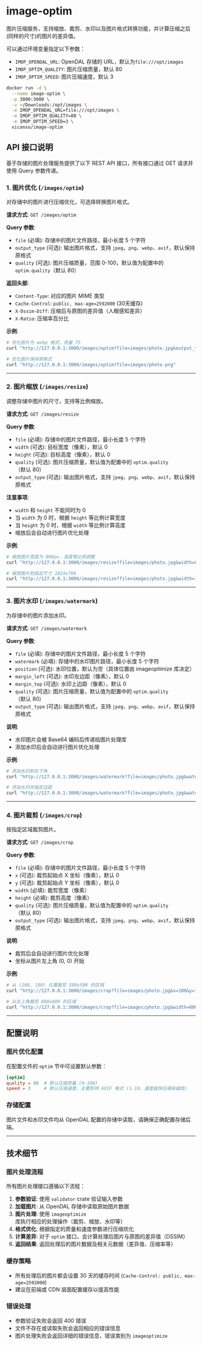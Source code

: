 # image-optim

图片压缩服务，支持缩放、裁剪、水印以及图片格式转换功能，并计算压缩之后(同样的尺寸)的图片的差异值。

可以通过环境变量指定以下参数：

- `IMOP_OPENDAL_URL`: OpenDAL 存储的 URL，默认为`file:///opt/images`
- `IMOP_OPTIM_QUALITY`: 图片压缩质量，默认 80
- `IMOP_OPTIM_SPEED`: 图片压缩速度，默认 3

```bash
docker run -d \
  --name image-optim \
  -p 3000:3000 \
  -v ~/Downloads:/opt/images \
  -e IMOP_OPENDAL_URL=file:///opt/images \
  -e IMOP_OPTIM_QUALITY=80 \
  -e IMOP_OPTIM_SPEED=3 \
  vicanso/image-optim
```

## API 接口说明

基于存储的图片处理服务提供了以下 REST API 接口，所有接口通过 GET 请求并使用 Query 参数传递。

### 1. 图片优化 (`/images/optim`)

对存储中的图片进行压缩优化，可选择转换图片格式。

**请求方式**: `GET /images/optim`

**Query 参数**:
- `file` (必填): 存储中的图片文件路径，最小长度 5 个字符
- `output_type` (可选): 输出图片格式，支持 `jpeg`、`png`、`webp`、`avif`，默认保持原格式
- `quality` (可选): 图片压缩质量，范围 0-100，默认值为配置中的 `optim.quality`（默认 80）

**返回头部**:
- `Content-Type`: 对应的图片 MIME 类型
- `Cache-Control`: `public, max-age=2592000` (30天缓存)
- `X-Dssim-Diff`: 压缩后与原图的差异值（人眼感知差异）
- `X-Ratio`: 压缩率百分比

**示例**:
```bash
# 优化图片为 webp 格式，质量 75
curl "http://127.0.0.1:3000/images/optim?file=images/photo.jpg&output_type=webp&quality=75"

# 优化图片保持原格式
curl "http://127.0.0.1:3000/images/optim?file=images/photo.png"
```

---

### 2. 图片缩放 (`/images/resize`)

调整存储中图片的尺寸，支持等比例缩放。

**请求方式**: `GET /images/resize`

**Query 参数**:
- `file` (必填): 存储中的图片文件路径，最小长度 5 个字符
- `width` (可选): 目标宽度（像素），默认 0
- `height` (可选): 目标高度（像素），默认 0
- `quality` (可选): 图片压缩质量，默认值为配置中的 `optim.quality`（默认 80）
- `output_type` (可选): 输出图片格式，支持 `jpeg`、`png`、`webp`、`avif`，默认保持原格式

**注意事项**:
- `width` 和 `height` 不能同时为 0
- 当 `width` 为 0 时，根据 `height` 等比例计算宽度
- 当 `height` 为 0 时，根据 `width` 等比例计算高度
- 缩放后会自动进行图片优化处理

**示例**:
```bash
# 缩放图片宽度为 800px，高度等比例调整
curl "http://127.0.0.1:3000/images/resize?file=images/photo.jpg&width=800"

# 缩放图片到指定尺寸 1024x768
curl "http://127.0.0.1:3000/images/resize?file=images/photo.jpg&width=1024&height=768&quality=85"
```

---

### 3. 图片水印 (`/images/watermark`)

为存储中的图片添加水印。

**请求方式**: `GET /images/watermark`

**Query 参数**:
- `file` (必填): 存储中的图片文件路径，最小长度 5 个字符
- `watermark` (必填): 存储中的水印图片路径，最小长度 5 个字符
- `position` (可选): 水印位置，默认为空（具体位置由 imageoptimize 库决定）
- `margin_left` (可选): 水印左边距（像素），默认 0
- `margin_top` (可选): 水印上边距（像素），默认 0
- `quality` (可选): 图片压缩质量，默认值为配置中的 `optim.quality`（默认 80）
- `output_type` (可选): 输出图片格式，支持 `jpeg`、`png`、`webp`、`avif`，默认保持原格式

**说明**:
- 水印图片会被 Base64 编码后传递给图片处理库
- 添加水印后会自动进行图片优化处理

**示例**:
```bash
# 添加水印到右下角
curl "http://127.0.0.1:3000/images/watermark?file=images/photo.jpg&watermark=watermarks/logo.png&position=rightBottom"

# 添加水印并指定边距
curl "http://127.0.0.1:3000/images/watermark?file=images/photo.jpg&watermark=watermarks/logo.png&margin_left=20&margin_top=20&quality=90"
```

---

### 4. 图片裁剪 (`/images/crop`)

按指定区域裁剪图片。

**请求方式**: `GET /images/crop`

**Query 参数**:
- `file` (必填): 存储中的图片文件路径，最小长度 5 个字符
- `x` (可选): 裁剪起始点 X 坐标（像素），默认 0
- `y` (可选): 裁剪起始点 Y 坐标（像素），默认 0
- `width` (必填): 裁剪宽度（像素）
- `height` (必填): 裁剪高度（像素）
- `quality` (可选): 图片压缩质量，默认值为配置中的 `optim.quality`（默认 80）
- `output_type` (可选): 输出图片格式，支持 `jpeg`、`png`、`webp`、`avif`，默认保持原格式

**说明**:
- 裁剪后会自动进行图片优化处理
- 坐标从图片左上角 (0, 0) 开始

**示例**:
```bash
# 从 (100, 100) 位置裁剪 500x500 的区域
curl "http://127.0.0.1:3000/images/crop?file=images/photo.jpg&x=100&y=100&width=500&height=500"

# 从左上角裁剪 800x600 的区域
curl "http://127.0.0.1:3000/images/crop?file=images/photo.jpg&width=800&height=600&quality=85"
```

---

## 配置说明

### 图片优化配置

在配置文件的 `optim` 节中可设置默认参数：

```toml
[optim]
quality = 80  # 默认压缩质量 (0-100)
speed = 3     # 默认压缩速度，主要影响 AVIF 格式 (1-10，速度越快压缩率越低)
```

### 存储配置

图片文件和水印文件均从 OpenDAL 配置的存储中读取，请确保正确配置存储后端。

---

## 技术细节

### 图片处理流程

所有图片处理接口遵循以下流程：

1. **参数验证**: 使用 `validator` crate 验证输入参数
2. **加载图片**: 从 OpenDAL 存储中读取原始图片数据
3. **图片处理**: 使用 `imageoptimize` 库执行相应的处理操作（裁剪、缩放、水印等）
4. **格式优化**: 根据指定的质量和速度参数进行压缩优化
5. **计算差异**: 对于 `optim` 接口，会计算处理后图片与原图的差异值（DSSIM）
6. **返回结果**: 返回处理后的图片数据及相关元数据（差异值、压缩率等）

### 缓存策略

- 所有处理后的图片都会设置 30 天的缓存时间 (`Cache-Control: public, max-age=2592000`)
- 建议在前端或 CDN 层面配置缓存以提高性能

### 错误处理

- 参数验证失败会返回 400 错误
- 文件不存在或读取失败会返回相应的错误信息
- 图片处理失败会返回详细的错误信息，错误类别为 `imageoptimize`
